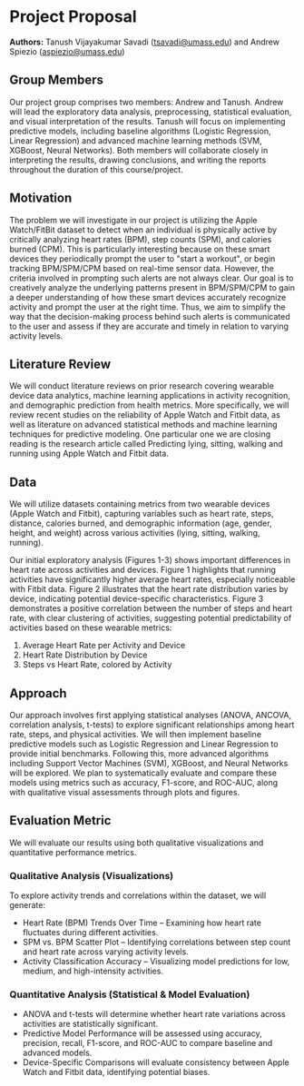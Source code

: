 # Project Proposal

**Authors:** Tanush Vijayakumar Savadi
(tsavadi@umass.edu)
and
Andrew Spiezio
(aspiezio@umass.edu)



## Group Members
Our project group comprises two members: Andrew and Tanush. Andrew will lead the exploratory data analysis, preprocessing, statistical evaluation, and visual interpretation of the results. Tanush will focus on implementing predictive models, including baseline algorithms (Logistic Regression, Linear Regression) and advanced machine learning methods (SVM, XGBoost, Neural Networks). Both members will collaborate closely in interpreting the results, drawing conclusions, and writing the reports throughout the duration of this course/project.

## Motivation
The problem we will investigate in our project is utilizing the Apple Watch/FitBit dataset to detect when an individual is physically active by critically analyzing heart rates (BPM), step counts (SPM), and calories burned (CPM). This is particularly interesting because on these smart devices they periodically prompt the user to "start a workout", or begin tracking BPM/SPM/CPM based on real-time sensor data. However, the criteria involved in prompting such alerts are not always clear. Our goal is to creatively analyze the underlying patterns present in BPM/SPM/CPM to gain a deeper understanding of how these smart devices accurately recognize activity and prompt the user at the right time. Thus, we aim to simplify the way that the decision-making process behind such alerts is communicated to the user and assess if they are accurate and timely in relation to varying activity levels.

## Literature Review
We will conduct literature reviews on prior research covering wearable device data analytics, machine learning applications in activity recognition, and demographic prediction from health metrics. More specifically, we will review recent studies on the reliability of Apple Watch and Fitbit data, as well as literature on advanced statistical methods and machine learning techniques for predictive modeling. One particular one we are closing reading is the research article called Predicting lying, sitting, walking and running using Apple Watch and Fitbit data.

## Data
We will utilize datasets containing metrics from two wearable devices (Apple Watch and Fitbit), capturing variables such as heart rate, steps, distance, calories burned, and demographic information (age, gender, height, and weight) across various activities (lying, sitting, walking, running).

Our initial exploratory analysis (Figures 1-3) shows important differences in heart rate across activities and devices. Figure 1 highlights that running activities have significantly higher average heart rates, especially noticeable with Fitbit data. Figure 2 illustrates that the heart rate distribution varies by device, indicating potential device-specific characteristics. Figure 3 demonstrates a positive correlation between the number of steps and heart rate, with clear clustering of activities, suggesting potential predictability of activities based on these wearable metrics:

1) Average Heart Rate per Activity and Device
2) Heart Rate Distribution by Device
3) Steps vs Heart Rate, colored by Activity

## Approach
Our approach involves first applying statistical analyses (ANOVA, ANCOVA, correlation analysis, t-tests) to explore significant relationships among heart rate, steps, and physical activities. We will then implement baseline predictive models such as Logistic Regression and Linear Regression to provide initial benchmarks. Following this, more advanced algorithms including Support Vector Machines (SVM), XGBoost, and Neural Networks will be explored. We plan to systematically evaluate and compare these models using metrics such as accuracy, F1-score, and ROC-AUC, along with qualitative visual assessments through plots and figures.

## Evaluation Metric

We will evaluate our results using both qualitative visualizations and quantitative performance metrics.

### Qualitative Analysis (Visualizations)

To explore activity trends and correlations within the dataset, we will generate:

- Heart Rate (BPM) Trends Over Time – Examining how heart rate fluctuates during different activities.
- SPM vs. BPM Scatter Plot – Identifying correlations between step count and heart rate across varying activity levels.
- Activity Classification Accuracy – Visualizing model predictions for low, medium, and high-intensity activities.


### Quantitative Analysis (Statistical \& Model Evaluation)


- ANOVA and t-tests will determine whether heart rate variations across activities are statistically significant.
- Predictive Model Performance will be assessed using accuracy, precision, recall, F1-score, and ROC-AUC to compare baseline and advanced models.
- Device-Specific Comparisons will evaluate consistency between Apple Watch and Fitbit data, identifying potential biases.



